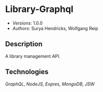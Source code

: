 Library-Graphql
=====

* *Versions*: 1.0.0
* *Authors*: Surya Hendricks, Wolfgang Reip

Description
----
A library management API. 

Technologies
---

*GraphQL*, *NodeJS*, *Expres*, *MongoDB*, *JSW*




